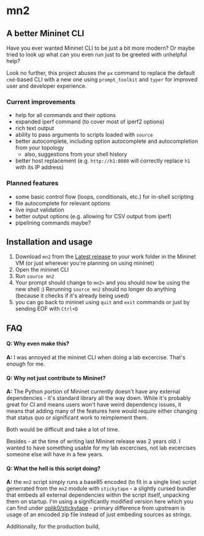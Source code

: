 # mn2
## A better Mininet CLI

Have you ever wanted Mininet CLI to be just a bit more modern? Or maybe tried to look up what can you even run just to be greeted with unhelpful help?

Look no further, this project abuses the `px` command to replace the default `cmd`-based CLI with a new one using `prompt_toolkit` and `typer` for improved user and developer experience.

### Current improvements
- help for all commands and their options
- expanded iperf command (to cover most of iperf2 options)
- rich text output
- ability to pass arguments to scripts loaded with `source`
- better autocomplete, including option autocomplete and autocompletion from your topology
  - also, suggestions from your shell history
- better host replacement (e.g. `http://h1:8080` will correctly replace `h1` with its IP address)

### Planned features
- some basic control flow (loops, conditionals, etc.) for in-shell scripting
- file autocomplete for relevant options
- live input validation
- better output options (e.g. allowing for CSV output from iperf)
- pipelining commands maybe?

## Installation and usage

1. Download `mn2` from the [Latest release](https://github.com/oplik0/mn2/releases/latest) to your work folder in the Mininet VM (or just wherever you're planning on using mininet)
2. Open the mininet CLI
3. Run `source mn2`
4. Your prompt should change to `mn2>` and you should now be using the new shell :) Rerunning `source mn2` should no longer do anything (because it checks if it's already being used)
5. you can go back to mininet using `quit` and `exit` commands or just by sending EOF with `Ctrl+D`

## FAQ

#### Q: Why even make this?
**A:** I was annoyed at the mininet CLI when doing a lab excercise. That's enough for me.

#### Q: Why not just contribute to Mininet?
**A:** The Python portion of Mininet currently doesn't have any external dependencies - it's standard library all the way down. While it's probably great for CI and means users won't have weird dependency issues, it means that adding many of the features here would require either changing that status quo or significant work to reimplement them.

Both would be difficult and take a lot of time.

Besides - at the time of writing last Mininet release was 2 years old. I wanted to have something usable for my lab excercises, not lab excercises someone else will have in a few years.

#### Q: What the hell is this script doing?
**A:** the `mn2` script simply runs a base85 encoded (to fit in a single line) script generrated from the `mn2` module with `stickytape` - a slightly cursed bundler that embeds all external dependencies within the script itself, unpacking them on startup. I'm using a significantly modified version here which you can find under [oplik0/stickytape](https://github.com/oplik0/stickytape) - primary difference from upstream is usage of an encoded zip file instead of just embeding sources as strings.

Additionally, for the production build, 